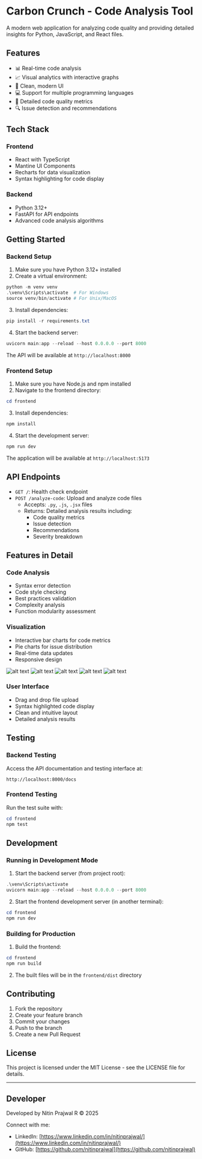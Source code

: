 # Carbon Crunch - Code Analysis Tool

A modern web application for analyzing code quality and providing detailed insights for Python, JavaScript, and React files.

## Features

- 📊 Real-time code analysis
- 📈 Visual analytics with interactive graphs
- 🎨 Clean, modern UI
- 💻 Support for multiple programming languages
- 📝 Detailed code quality metrics
- 🔍 Issue detection and recommendations

## Tech Stack

### Frontend
- React with TypeScript
- Mantine UI Components
- Recharts for data visualization
- Syntax highlighting for code display

### Backend
- Python 3.12+
- FastAPI for API endpoints
- Advanced code analysis algorithms

## Getting Started

### Backend Setup

1. Make sure you have Python 3.12+ installed
2. Create a virtual environment:
```powershell
python -m venv venv
.\venv\Scripts\activate  # For Windows
source venv/bin/activate # For Unix/MacOS
```

3. Install dependencies:
```powershell
pip install -r requirements.txt
```

4. Start the backend server:
```powershell
uvicorn main:app --reload --host 0.0.0.0 --port 8000
```

The API will be available at `http://localhost:8000`

### Frontend Setup

1. Make sure you have Node.js and npm installed
2. Navigate to the frontend directory:
```powershell
cd frontend
```

3. Install dependencies:
```powershell
npm install
```

4. Start the development server:
```powershell
npm run dev
```

The application will be available at `http://localhost:5173`

## API Endpoints

- `GET /`: Health check endpoint
- `POST /analyze-code`: Upload and analyze code files
  - Accepts: `.py`, `.js`, `.jsx` files
  - Returns: Detailed analysis results including:
    - Code quality metrics
    - Issue detection
    - Recommendations
    - Severity breakdown

## Features in Detail

### Code Analysis
- Syntax error detection
- Code style checking
- Best practices validation
- Complexity analysis
- Function modularity assessment

### Visualization
- Interactive bar charts for code metrics
- Pie charts for issue distribution
- Real-time data updates
- Responsive design

![alt text](image.png)
![alt text](image-1.png)
![alt text](image-2.png)
![alt text](image-3.png)
![alt text](image-4.png)

### User Interface
- Drag and drop file upload
- Syntax highlighted code display
- Clean and intuitive layout
- Detailed analysis results

## Testing

### Backend Testing
Access the API documentation and testing interface at:
```
http://localhost:8000/docs
```

### Frontend Testing
Run the test suite with:
```powershell
cd frontend
npm test
```

## Development

### Running in Development Mode
1. Start the backend server (from project root):
```powershell
.\venv\Scripts\activate
uvicorn main:app --reload --host 0.0.0.0 --port 8000
```

2. Start the frontend development server (in another terminal):
```powershell
cd frontend
npm run dev
```

### Building for Production
1. Build the frontend:
```powershell
cd frontend
npm run build
```

2. The built files will be in the `frontend/dist` directory

## Contributing

1. Fork the repository
2. Create your feature branch
3. Commit your changes
4. Push to the branch
5. Create a new Pull Request

## License

This project is licensed under the MIT License - see the LICENSE file for details.

---

## Developer

Developed by Nitin Prajwal R © 2025

Connect with me:
- LinkedIn: [https://www.linkedin.com/in/nitinprajwal/](https://www.linkedin.com/in/nitinprajwal/)
- GitHub: [https://github.com/nitinprajwal](https://github.com/nitinprajwal) 